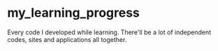 # my_learning_progress
Every code I developed while learning. There'll be a lot of independent codes, sites and applications all together.
